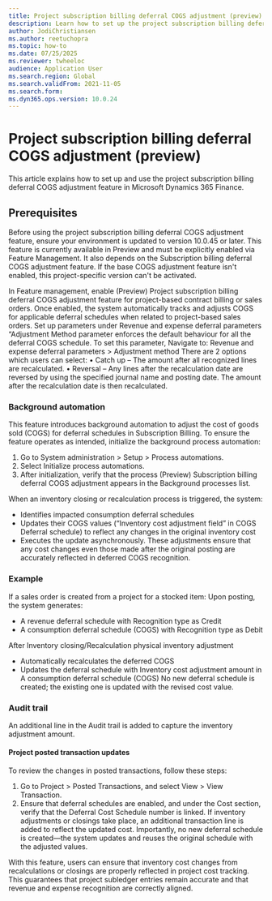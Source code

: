 ```yaml
---
title: Project subscription billing deferral COGS adjustment (preview)
description: Learn how to set up the project subscription billing deferral COGS adjustment feature in Microsoft Dynamics 365 Finance. 
author: JodiChristiansen
ms.author: reetuchopra
ms.topic: how-to
ms.date: 07/25/2025
ms.reviewer: twheeloc
audience: Application User
ms.search.region: Global
ms.search.validFrom: 2021-11-05
ms.search.form: 
ms.dyn365.ops.version: 10.0.24
---
```


# Project subscription billing deferral COGS adjustment (preview)
This article explains how to set up and use the project subscription billing deferral COGS adjustment feature in Microsoft Dynamics 365 Finance. 

## Prerequisites
Before using the project subscription billing deferral COGS adjustment feature, ensure your environment is updated to version 10.0.45 or later. This feature is currently available in Preview and must be explicitly
enabled via Feature Management. It also depends on the Subscription billing deferral COGS adjustment feature. If the base COGS adjustment feature isn't enabled, this project-specific version can't be activated. 

In Feature management, enable (Preview) Project subscription billing deferral COGS adjustment feature for project-based contract billing or sales orders. 
Once enabled, the system automatically tracks and adjusts COGS for applicable deferral schedules when related to project-based sales orders.
Set up parameters under Revenue and expense deferral parameters
“Adjustment Method parameter enforces the default behaviour for all the deferral COGS schedule. To set this parameter, Navigate to:  Revenue and expense deferral parameters > Adjustment method
There are 2 options which users can select: 
•	Catch up – The amount after all recognized lines are recalculated.
•	Reversal – Any lines after the recalculation date are reversed by using the specified journal name and posting date. The amount after the recalculation date is then recalculated.

### Background automation
This feature introduces background automation to adjust the cost of goods sold (COGS) for deferral schedules in Subscription Billing. To ensure the feature operates as intended, initialize the background process
automation:
1.	Go to System administration > Setup > Process automations.
2.	Select Initialize process automations.
3.	After initialization, verify that the process (Preview) Subscription billing deferral COGS adjustment appears in the Background processes list.

When an inventory closing or recalculation process is triggered, the system:
 - Identifies impacted consumption deferral schedules
 - Updates their COGS values (“Inventory cost adjustment field” in COGS Deferral schedule) to reflect any changes in the original inventory cost
 - Executes the update asynchronously.
These adjustments ensure that any cost changes even those made after the original posting are accurately reflected in deferred COGS recognition.


### Example
If a sales order is created from a project for a stocked item:
Upon posting, the system generates:
 - A revenue deferral schedule with Recognition type as Credit
 - A consumption deferral schedule (COGS) with Recognition type as Debit

After Inventory closing/Recalculation physical inventory adjustment
 - Automatically recalculates the deferred COGS
 - Updates the deferral schedule with Inventory cost adjustment amount in A consumption deferral schedule (COGS)
No new deferral schedule is created; the existing one is updated with the revised cost value.

### Audit trail
An additional line in the Audit trail is added to capture the inventory adjustment amount. 

#### Project posted transaction updates
To review the changes in posted transactions, follow these steps:
1. Go to Project > Posted Transactions, and select View > View Transaction.
2. Ensure that deferral schedules are enabled, and under the Cost section, verify that the Deferral Cost Schedule number is linked.
If inventory adjustments or closings take place, an additional transaction line is added to reflect the updated cost. Importantly, no new deferral schedule is created—the system updates and reuses the original 
schedule with the adjusted values.

With this feature, users can ensure that inventory cost changes from recalculations or closings are properly reflected in project cost tracking. This guarantees that project subledger entries remain accurate and 
that revenue and expense recognition are correctly aligned.

